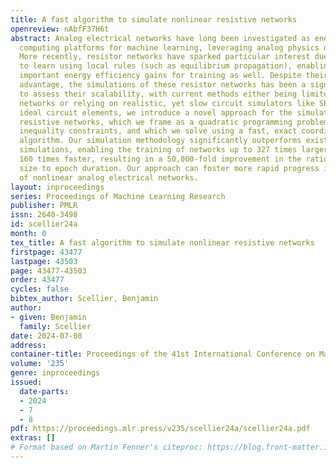 ```yaml
---
title: A fast algorithm to simulate nonlinear resistive networks
openreview: nAbfF37H6t
abstract: Analog electrical networks have long been investigated as energy-efficient
  computing platforms for machine learning, leveraging analog physics during inference.
  More recently, resistor networks have sparked particular interest due to their ability
  to learn using local rules (such as equilibrium propagation), enabling potentially
  important energy efficiency gains for training as well. Despite their potential
  advantage, the simulations of these resistor networks has been a significant bottleneck
  to assess their scalability, with current methods either being limited to linear
  networks or relying on realistic, yet slow circuit simulators like SPICE. Assuming
  ideal circuit elements, we introduce a novel approach for the simulation of nonlinear
  resistive networks, which we frame as a quadratic programming problem with linear
  inequality constraints, and which we solve using a fast, exact coordinate descent
  algorithm. Our simulation methodology significantly outperforms existing SPICE-based
  simulations, enabling the training of networks up to 327 times larger at speeds
  160 times faster, resulting in a 50,000-fold improvement in the ratio of network
  size to epoch duration. Our approach can foster more rapid progress in the simulations
  of nonlinear analog electrical networks.
layout: inproceedings
series: Proceedings of Machine Learning Research
publisher: PMLR
issn: 2640-3498
id: scellier24a
month: 0
tex_title: A fast algorithm to simulate nonlinear resistive networks
firstpage: 43477
lastpage: 43503
page: 43477-43503
order: 43477
cycles: false
bibtex_author: Scellier, Benjamin
author:
- given: Benjamin
  family: Scellier
date: 2024-07-08
address:
container-title: Proceedings of the 41st International Conference on Machine Learning
volume: '235'
genre: inproceedings
issued:
  date-parts:
  - 2024
  - 7
  - 8
pdf: https://proceedings.mlr.press/v235/scellier24a/scellier24a.pdf
extras: []
# Format based on Martin Fenner's citeproc: https://blog.front-matter.io/posts/citeproc-yaml-for-bibliographies/
---
```

